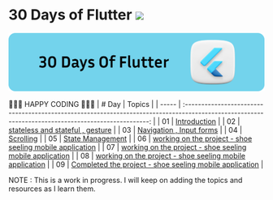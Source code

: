 # 30 Days of Flutter ![](https://img.shields.io/badge/30%20Days%20Of-Flutter-blue)

 ![](./docs/img/30dayofflutter.svg)

💛💛💛 HAPPY CODING 💛💛💛
| # Day |                                                                       Topics                                                                        |
| ----- | :-------------------------------------------------------------------------------------------------------------------------------------------------: |
| 01    |                                                             [Introduction](./day1/README.md)                                                        |
| 02    |                                                [stateless and stateful , gesture](./day2/README.md)                                                 |
| 03    |                                                [Navigation , Input forms](./day3/README.md)                                                 |
| 04    |                                                [Scrolling](./day4/README.md)                                                 |
| 05    |                                                [State Management](./day5/README.md)                                                 |
| 06    |                                                [working on the project - shoe seeling mobile application](./day9/code/temp/)                                        |
| 07    |                                                [working on the project - shoe seeling mobile application](./day9/code/temp/)                                        |
| 08    |                                                [working on the project - shoe seeling mobile application](./day9/code/temp/)                                        |
| 09    |                                                [Completed the project - shoe seeling mobile application](./day9/code/temp/)                                        |







NOTE : This is a work in progress. I will keep on adding the topics and resources as I learn them. 
